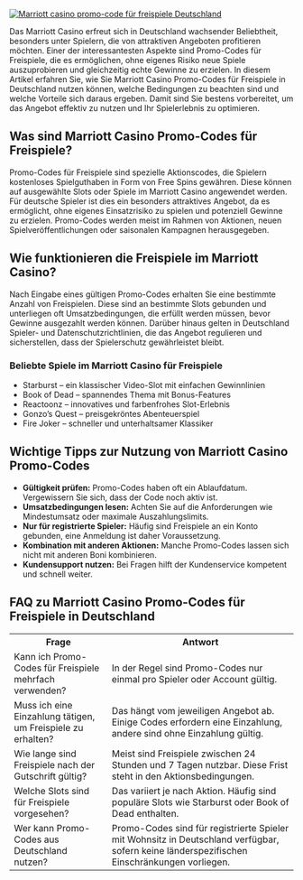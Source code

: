 [![Marriott casino promo-code für freispiele Deutschland](https://123-caf.pages.dev/gitsignup.png)](https://vrmoo.ru/Bt82HjjY)

<p>Das Marriott Casino erfreut sich in Deutschland wachsender Beliebtheit, besonders unter Spielern, die von attraktiven Angeboten profitieren möchten. Einer der interessantesten Aspekte sind Promo-Codes für Freispiele, die es ermöglichen, ohne eigenes Risiko neue Spiele auszuprobieren und gleichzeitig echte Gewinne zu erzielen. In diesem Artikel erfahren Sie, wie Sie Marriott Casino Promo-Codes für Freispiele in Deutschland nutzen können, welche Bedingungen zu beachten sind und welche Vorteile sich daraus ergeben. Damit sind Sie bestens vorbereitet, um das Angebot effektiv zu nutzen und Ihr Spielerlebnis zu optimieren.</p>  <h2>Was sind Marriott Casino Promo-Codes für Freispiele?</h2> <p>Promo-Codes für Freispiele sind spezielle Aktionscodes, die Spielern kostenloses Spielguthaben in Form von Free Spins gewähren. Diese können auf ausgewählte Slots oder Spiele im Marriott Casino angewendet werden. Für deutsche Spieler ist dies ein besonders attraktives Angebot, da es ermöglicht, ohne eigenes Einsatzrisiko zu spielen und potenziell Gewinne zu erzielen. Promo-Codes werden meist im Rahmen von Aktionen, neuen Spielveröffentlichungen oder saisonalen Kampagnen herausgegeben.</p>  <h2>Wie funktionieren die Freispiele im Marriott Casino?</h2> <p>Nach Eingabe eines gültigen Promo-Codes erhalten Sie eine bestimmte Anzahl von Freispielen. Diese sind an bestimmte Slots gebunden und unterliegen oft Umsatzbedingungen, die erfüllt werden müssen, bevor Gewinne ausgezahlt werden können. Darüber hinaus gelten in Deutschland Spieler- und Datenschutzrichtlinien, die das Angebot regulieren und sicherstellen, dass der Spielerschutz gewährleistet bleibt.</p>  <h3>Beliebte Spiele im Marriott Casino für Freispiele</h3> <ul>   <li>Starburst – ein klassischer Video-Slot mit einfachen Gewinnlinien</li>   <li>Book of Dead – spannendes Thema mit Bonus-Features</li>   <li>Reactoonz – innovatives und farbenfrohes Slot-Erlebnis</li>   <li>Gonzo’s Quest – preisgekröntes Abenteuerspiel</li>   <li>Fire Joker – schneller und unterhaltsamer Klassiker</li> </ul>  <h2>Wichtige Tipps zur Nutzung von Marriott Casino Promo-Codes</h2> <ul>   <li><strong>Gültigkeit prüfen:</strong> Promo-Codes haben oft ein Ablaufdatum. Vergewissern Sie sich, dass der Code noch aktiv ist.</li>   <li><strong>Umsatzbedingungen lesen:</strong> Achten Sie auf die Anforderungen wie Mindestumsatz oder maximale Auszahlungslimits.</li>   <li><strong>Nur für registrierte Spieler:</strong> Häufig sind Freispiele an ein Konto gebunden, eine Anmeldung ist daher Voraussetzung.</li>   <li><strong>Kombination mit anderen Aktionen:</strong> Manche Promo-Codes lassen sich nicht mit anderen Boni kombinieren.</li>   <li><strong>Kundensupport nutzen:</strong> Bei Fragen hilft der Kundenservice kompetent und schnell weiter.</li> </ul>  <h2>FAQ zu Marriott Casino Promo-Codes für Freispiele in Deutschland</h2> <table>   <tr>     <th>Frage</th>     <th>Antwort</th>   </tr>   <tr>     <td>Kann ich Promo-Codes für Freispiele mehrfach verwenden?</td>     <td>In der Regel sind Promo-Codes nur einmal pro Spieler oder Account gültig.</td>   </tr>   <tr>     <td>Muss ich eine Einzahlung tätigen, um Freispiele zu erhalten?</td>     <td>Das hängt vom jeweiligen Angebot ab. Einige Codes erfordern eine Einzahlung, andere sind ohne Einzahlung gültig.</td>   </tr>   <tr>     <td>Wie lange sind Freispiele nach der Gutschrift gültig?</td>     <td>Meist sind Freispiele zwischen 24 Stunden und 7 Tagen nutzbar. Diese Frist steht in den Aktionsbedingungen.</td>   </tr>   <tr>     <td>Welche Slots sind für Freispiele vorgesehen?</td>     <td>Das variiert je nach Aktion. Häufig sind populäre Slots wie Starburst oder Book of Dead enthalten.</td>   </tr>   <tr>     <td>Wer kann Promo-Codes aus Deutschland nutzen?</td>     <td>Promo-Codes sind für registrierte Spieler mit Wohnsitz in Deutschland verfügbar, sofern keine länderspezifischen Einschränkungen vorliegen.</td>   </tr> </table>